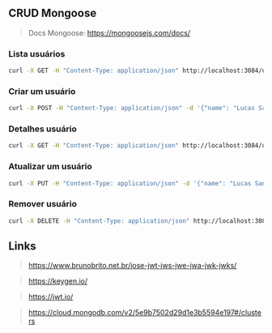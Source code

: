 ## CRUD Mongoose

> Docs Mongoose: https://mongoosejs.com/docs/

### Lista usuários

```bash
curl -X GET -H "Content-Type: application/json" http://localhost:3084/users
```

### Criar um usuário

```bash
curl -X POST -H "Content-Type: application/json" -d '{"name": "Lucas Santos","email":"lucas.santo@example.com","age":30}' http://localhost:3084/users
```

### Detalhes usuário

```bash
curl -X GET -H "Content-Type: application/json" http://localhost:3084/users/661a88a34f5a515e800b4231
```

### Atualizar um usuário

```bash
curl -X PUT -H "Content-Type: application/json" -d '{"name": "Lucas Santos","email":"lucas.santo@example.com","age":80}' http://localhost:3084/users/661a88a34f5a515e800b4231
```

### Remover usuário

```bash
curl -X DELETE -H "Content-Type: application/json" http://localhost:3084/users/661a88a34f5a515e800b4231
```

## Links

> https://www.brunobrito.net.br/jose-jwt-jws-jwe-jwa-jwk-jwks/

> https://keygen.io/

> https://jwt.io/

> https://cloud.mongodb.com/v2/5e9b7502d29d1e3b5594e197#/clusters